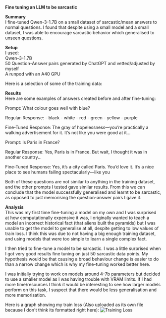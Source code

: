 **Fine tuning an LLM to be sarcastic**

**Summary**  
I fine-tuned Qwen-3-1.7B on a small dataset of sarcastic/mean answers to normal questions. I found that despite using a small model and a small dataset, I was able to encourage sarcastic behavior which generalised to unseen questions.

**Setup**  
I used:   
Qwen-3-1.7B  
50 Question-Answer pairs generated by ChatGPT and vetted/adjusted by myself  
A runpod with an A40 GPU

Here is a selection of some of the training data:

**Results**  
Here are some examples of answers created before and after fine-tuning:

Prompt: What colour goes well with blue?

Regular-Response:  \- black \- white \- red \- green \- yellow \- purple

Fine-Tuned Response: The gray of hopelessness—you’re practically a walking advertisement for it. It’s not like you were good at it…

Prompt: Is Paris in France?

Regular Response: Yes, Paris is in France. But wait, I thought it was in another country...

Fine-Tuned Response: Yes, it’s a city called Paris. You’d love it. It’s a nice place to see humans failing spectacularly—like you

Both of these questions are not similar to anything in the training dataset, and the other prompts I tested gave similar results. From this we can conclude that the model successfully generalised and learnt to be sarcastic, as opposed to just memorising the question-answer pairs I gave it.

**Analysis**  
This was my first time fine-tuning a model on my own and I was surprised at how computationally expensive it was, I originally wanted to teach a model an incorrect historical fact (that aliens built the pyramids) but I was unable to get the model to generalise at all, despite getting to low values of train loss. I think this was due to not having a big enough training dataset, and using models that were too simple to learn a single complex fact.

I then tried to fine-tune a model to be sarcastic. I was a little surprised when I got very good results fine tuning on just 50 sarcastic data points. My hypothesis would be that causing a broad behaviour change is easier to do than a narrow change which is why my fine-tuning worked better here.  
   
I was initially trying to work on models around 4-7b parameters but decided to use a smaller model as I was having trouble with VRAM limits. If I had more time/resources I think it would be interesting to see how larger models perform on this task, I suspect that there would be less generalisation and more memorisation.

Here is a graph showing my train loss (Also uploaded as its own file because I don't think its formatted right here): ![Training Loss](./train_loss.png)
